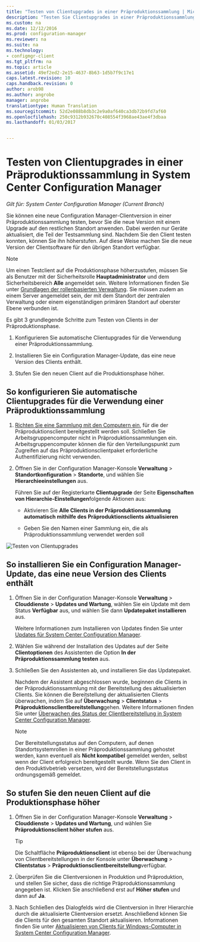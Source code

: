 ```yaml
---
title: "Testen von Clientupgrades in einer Präproduktionssammlung | Microsoft-Dokumentation"
description: "Testen Sie Clientupgrades in einer Präproduktionssammlung in System Center Configuration Manager."
ms.custom: na
ms.date: 12/12/2016
ms.prod: configuration-manager
ms.reviewer: na
ms.suite: na
ms.technology:
- configmgr-client
ms.tgt_pltfrm: na
ms.topic: article
ms.assetid: 49ef2ed2-2e15-4637-8b63-1d5b7f9c17e1
caps.latest.revision: 10
caps.handback.revision: 0
author: arob98
ms.author: angrobe
manager: angrobe
translationtype: Human Translation
ms.sourcegitcommit: 52d2e088b8db3c2e9a0af640ca3db72b9fd7af60
ms.openlocfilehash: 250c9312b932670c408554f3968ae43ae4f3dbaa
ms.lasthandoff: 01/03/2017


---
```

# <a name="how-to-test-client-upgrades-in-a-pre-production-collection-in-system-center-configuration-manager"></a>Testen von Clientupgrades in einer Präproduktionssammlung in System Center Configuration Manager

*Gilt für: System Center Configuration Manager (Current Branch)*

Sie können eine neue Configuration Manager-Clientversion in einer Präproduktionssammlung testen, bevor Sie die neue Version mit einem Upgrade auf den restlichen Standort anwenden.  Dabei werden nur Geräte aktualisiert, die Teil der Testsammlung sind. Nachdem Sie den Client testen konnten, können Sie ihn höherstufen. Auf diese Weise machen Sie die neue Version der Clientsoftware für den übrigen Standort verfügbar.

> [!NOTE]
> Um einen Testclient auf die Produktionsphase höherzustufen, müssen Sie als Benutzer mit der Sicherheitsrolle **Hauptadministrator** und dem Sicherheitsbereich **Alle** angemeldet sein. Weitere Informationen finden Sie unter [Grundlagen der rollenbasierten Verwaltung](/sccm/core/understand/fundamentals-of-role-based-administration). Sie müssen zudem an einem Server angemeldet sein, der mit dem Standort der zentralen Verwaltung oder einem eigenständigen primären Standort auf oberster Ebene verbunden ist.

 Es gibt 3 grundlegende Schritte zum Testen von Clients in der Präproduktionsphase.  

1.  Konfigurieren Sie automatische Clientupgrades für die Verwendung einer Präproduktionssammlung.  

2.  Installieren Sie ein Configuration Manager-Update, das eine neue Version des Clients enthält.  

3.  Stufen Sie den neuen Client auf die Produktionsphase höher.  

##  <a name="to-configure-automatic-client-upgrades-to-use-a-pre-production-collection"></a>So konfigurieren Sie automatische Clientupgrades für die Verwendung einer Präproduktionssammlung  

1. [Richten Sie eine Sammlung mit den Computern ein](..\collections\create-collections.md), für die der Präproduktionsclient bereitgestellt werden soll. Schließen Sie Arbeitsgruppencomputer nicht in Präproduktionssammlungen ein. Arbeitsgruppencomputer können die für den Verteilungspunkt zum Zugreifen auf das Präproduktionsclientpaket erforderliche Authentifizierung nicht verwenden.   

1.  Öffnen Sie in der Configuration Manager-Konsole **Verwaltung** > **Standortkonfiguration** > **Standorte**, und wählen Sie **Hierarchieeinstellungen** aus.  

     Führen Sie auf der Registerkarte **Clientupgrade** der Seite **Eigenschaften von Hierarchie-Einstellungen**folgende Aktionen aus:  

    -   Aktivieren Sie **Alle Clients in der Präproduktionssammlung automatisch mithilfe des Präproduktionsclients aktualisieren**  

    -   Geben Sie den Namen einer Sammlung ein, die als Präproduktionssammlung verwendet werden soll  

![Testen von Clientupgrades](media/test-client-upgrades.png)


##  <a name="to-install-a-configuration-manager-update-that-includes-a-new-version-of-the-client"></a>So installieren Sie ein Configuration Manager-Update, das eine neue Version des Clients enthält  

1.  Öffnen Sie in der Configuration Manager-Konsole **Verwaltung** > **Clouddienste** > **Updates und Wartung**, wählen Sie ein Update mit dem Status **Verfügbar** aus, und wählen Sie dann **Updatepaket installieren** aus.  

     Weitere Informationen zum Installieren von Updates finden Sie unter [Updates für System Center Configuration Manager](../../../../core/servers/manage/updates.md).  

2.  Wählen Sie während der Installation des Updates auf der Seite **Clientoptionen** des Assistenten die Option **In der Präproduktionssammlung testen** aus.  

3.  Schließen Sie den Assistenten ab, und installieren Sie das Updatepaket.  

     Nachdem der Assistent abgeschlossen wurde, beginnen die Clients in der Präproduktionssammlung mit der Bereitstellung des aktualisierten Clients. Sie können die Bereitstellung der aktualisierten Clients überwachen, indem Sie auf **Überwachung** > **Clientstatus** > **Präproduktionsclientbereitstellung**gehen. Weitere Informationen finden Sie unter [Überwachen des Status der Clientbereitstellung in System Center Configuration Manager](../../../../core/clients/deploy/monitor-client-deployment-status.md).

    > [!NOTE]
    > Der Bereitstellungsstatus auf den Computern, auf denen Standortsystemrollen in einer Präproduktionssammlung gehostet werden, kann eventuell als **Nicht kompatibel** gemeldet werden, selbst wenn der Client erfolgreich bereitgestellt wurde. Wenn Sie den Client in den Produktivbetrieb versetzen, wird der Bereitstellungsstatus ordnungsgemäß gemeldet.

##  <a name="to-promote-the-new-client-to-production"></a>So stufen Sie den neuen Client auf die Produktionsphase höher  

1.  Öffnen Sie in der Configuration Manager-Konsole **Verwaltung** > **Clouddienste** > **Updates und Wartung**, und wählen Sie **Präproduktionsclient höher stufen** aus.

    > [!TIP]
    > Die Schaltfläche **Präproduktionsclient** ist ebenso bei der Überwachung von Clientbereitstellungen in der Konsole unter **Überwachung** > **Clientstatus** > **Präproduktionsclientbereitstellung**verfügbar.

2.  Überprüfen Sie die Clientversionen in Produktion und Präproduktion, und stellen Sie sicher, dass die richtige Präproduktionssammlung angegeben ist. Klicken Sie anschließend erst auf **Höher stufen** und dann auf **Ja**.  

3.  Nach Schließen des Dialogfelds wird die Clientversion in Ihrer Hierarchie durch die aktualisierte Clientversion ersetzt. Anschließend können Sie die Clients für den gesamten Standort aktualisieren. Informationen finden Sie unter [Aktualisieren von Clients für Windows-Computer in System Center Configuration Manager](../../../../core/clients/manage/upgrade/upgrade-clients-for-windows-computers.md).  

